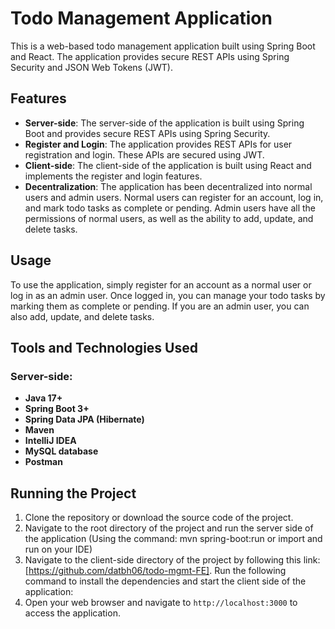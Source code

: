 # Todo Management Application

This is a web-based todo management application built using Spring Boot and React. The application provides secure REST APIs using Spring Security and JSON Web Tokens (JWT).

## Features

- **Server-side**: The server-side of the application is built using Spring Boot and provides secure REST APIs using Spring Security.
- **Register and Login**: The application provides REST APIs for user registration and login. These APIs are secured using JWT.
- **Client-side**: The client-side of the application is built using React and implements the register and login features.
- **Decentralization**: The application has been decentralized into normal users and admin users. Normal users can register for an account, log in, and mark todo tasks as complete or pending. Admin users have all the permissions of normal users, as well as the ability to add, update, and delete tasks.

## Usage

To use the application, simply register for an account as a normal user or log in as an admin user. Once logged in, you can manage your todo tasks by marking them as complete or pending. If you are an admin user, you can also add, update, and delete tasks.

## Tools and Technologies Used

### Server-side:

- **Java 17+**
- **Spring Boot 3+**
- **Spring Data JPA (Hibernate)**
- **Maven**
- **IntelliJ IDEA**
- **MySQL database**
- **Postman**

## Running the Project
1. Clone the repository or download the source code of the project.
2. Navigate to the root directory of the project and run the server side of the application (Using the command: mvn spring-boot:run or import and run on your IDE)
3. Navigate to the client-side directory of the project by following this link: [https://github.com/datbh06/todo-mgmt-FE]. Run the following command to install the dependencies and start the client side of the application:
4. Open your web browser and navigate to `http://localhost:3000` to access the application.
